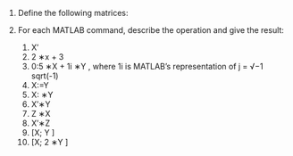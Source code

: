 1) Define the following matrices:


2) For each MATLAB command, describe the operation and give the result:
    1) X′
    2) 2 ∗x + 3
    3) 0:5 ∗X + 1i ∗Y , where 1i is MATLAB’s representation of j = √−1 sqrt(-1)
    4) X:=Y
    5) X: ∗Y
    6) X′∗Y
    7) Z ∗X
    8) X′∗Z
    9) [X; Y ]
    10) [X; 2 ∗Y ]

